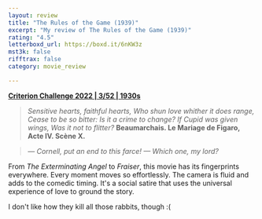 ```yaml
---
layout: review
title: "The Rules of the Game (1939)"
excerpt: "My review of The Rules of the Game (1939)"
rating: "4.5"
letterboxd_url: https://boxd.it/6nKW3z
mst3k: false
rifftrax: false
category: movie_review

---
```


<b><a href="https://boxd.it/q4PJa/detail" title="Criterion Challenge 2022 | 3/52 | 1930s">Criterion Challenge 2022 | 3/52 | 1930s</a></b>

<blockquote>
<i>Sensitive hearts, faithful hearts,
Who shun love whither it does range,
Cease to be so bitter:
Is it a crime to change?
If Cupid was given wings,
Was it not to flitter?</i>
<b>Beaumarchais. Le Mariage de Figaro, Acte IV. Scène X.</b></blockquote>
<blockquote><i>— Cornell, put an end to this farce!
</i><i>— Which one, my lord?</i></blockquote>
From <i>The Exterminating Angel</i> to <i>Fraiser</i>, this movie has its fingerprints everywhere. Every moment moves so effortlessly. The camera is fluid and adds to the comedic timing. It's a social satire that uses the universal experience of love to ground the story.

I don't like how they kill all those rabbits, though :(